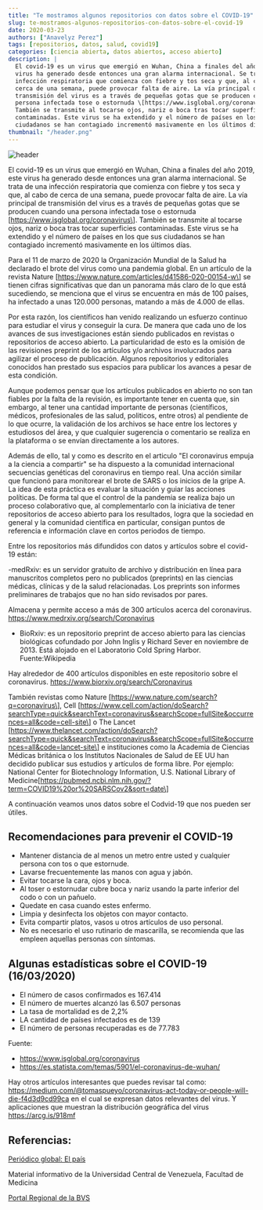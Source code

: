 ```yaml
---
title: "Te mostramos algunos repositorios con datos sobre el COVID-19"
slug: te-mostramos-algunos-repositorios-con-datos-sobre-el-covid-19
date: 2020-03-23
authors: ["Anavelyz Perez"]
tags: [repositorios, datos, salud, covid19]
categories: [ciencia abierta, datos abiertos, acceso abierto]
description: |
  El covid-19 es un virus que emergió en Wuhan, China a finales del año 2019, este
  virus ha generado desde entonces una gran alarma internacional. Se trata de una
  infección respiratoria que comienza con fiebre y tos seca y que, al cabo de
  cerca de una semana, puede provocar falta de aire. La vía principal de
  transmisión del virus es a través de pequeñas gotas que se producen cuando una
  persona infectada tose o estornuda \[https://www.isglobal.org/coronavirus\].
  También se transmite al tocarse ojos, nariz o boca tras tocar superficies
  contaminadas. Este virus se ha extendido y el número de países en los que sus
  ciudadanos se han contagiado incrementó masivamente en los últimos días.
thumbnail: "/header.png"
---
```


<!-- # Te mostramos algunos repositorios con datos sobre el COVID-19 -->

![header](../../../images/blog/te-mostramos-algunos-repositorios-con-datos-sobre-el-covid-19/header.png)

El covid-19 es un virus que emergió en Wuhan, China a finales del año 2019, este
virus ha generado desde entonces una gran alarma internacional. Se trata de una
infección respiratoria que comienza con fiebre y tos seca y que, al cabo de
cerca de una semana, puede provocar falta de aire. La vía principal de
transmisión del virus es a través de pequeñas gotas que se producen cuando una
persona infectada tose o estornuda \[https://www.isglobal.org/coronavirus\].
También se transmite al tocarse ojos, nariz o boca tras tocar superficies
contaminadas. Este virus se ha extendido y el número de países en los que sus
ciudadanos se han contagiado incrementó masivamente en los últimos días.

<!-- TEASER_END -->

Para el 11 de marzo de 2020 la Organización Mundial de la Salud ha declarado el
brote del virus como una pandemia global. En un artículo de la revista Nature
\[https://www.nature.com/articles/d41586-020-00154-w\] se tienen cifras
significativas que dan un panorama más claro de lo que está sucediendo, se
menciona que el virus se encuentra en más de 100 países, ha infectado a unas
120.000 personas, matando a más de 4.000 de ellas.

Por esta razón, los científicos han venido realizando un esfuerzo continuo para
estudiar el virus y conseguir la cura. De manera que cada uno de los avances de
sus investigaciones están siendo publicados en revistas o repositorios de acceso
abierto. La particularidad de esto es la omisión de las revisiones preprint de
los artículos y/o archivos involucrados para agilizar el proceso de publicación.
Algunos repositorios y editoriales conocidos han prestado sus espacios para
publicar los avances a pesar de esta condición.

Aunque podemos pensar que los artículos publicados en abierto no son tan fiables
por la falta de la revisión, es importante tener en cuenta que, sin embargo, al
tener una cantidad importante de personas (científicos, médicos, profesionales
de las salud, politicos, entre otros) al pendiente de lo que ocurre, la
validación de los archivos se hace entre los lectores y estudiosos del área, y
que cualquier sugerencia o comentario se realiza en la plataforma o se envían
directamente a los autores.

Además de ello, tal y como es descrito en el articulo "El coronavirus empuja a
la ciencia a compartir" se ha dispuesto a la comunidad internacional secuencias
genéticas del coronavirus en tiempo real. Una acción similar que funcionó para
monitorear el brote de SARS o los inicios de la gripe A. La idea de esta
práctica es evaluar la situación y guiar las acciones políticas. De forma tal
que el control de la pandemia se realiza bajo un proceso colaborativo que, al
complementarlo con la iniciativa de tener repositorios de acceso abierto para
los resultados, logra que la sociedad en general y la comunidad científica en
particular, consigan puntos de referencia e información clave en cortos periodos
de tiempo.

Entre los repositorios más difundidos con datos y artículos sobre el covid-19
están:

-medRxiv: es un servidor gratuito de archivo y distribución en línea para
manuscritos completos pero no publicados (preprints) en las ciencias médicas,
clínicas y de la salud relacionadas. Los preprints son informes preliminares de
trabajos que no han sido revisados por pares.

Almacena y permite acceso a más de 300 artículos acerca del coronavirus.
https://www.medrxiv.org/search/Coronavirus

- BioRxiv: es un repositorio preprint de acceso abierto para las ciencias
  biológicas cofundado por John Inglis y Richard Sever en noviembre de 2013.
  Está alojado en el Laboratorio Cold Spring Harbor. Fuente:Wikipedia

Hay alrededor de 400 artículos disponibles en este repositorio sobre el
coronavirus. https://www.biorxiv.org/search/Coronavirus

También revistas como Nature \[https://www.nature.com/search?q=coronavirus\],
Cell
\[https://www.cell.com/action/doSearch?searchType=quick&searchText=coronavirus&searchScope=fullSite&occurrences=all&code=cell-site\]
o The Lancet
\[https://www.thelancet.com/action/doSearch?searchType=quick&searchText=coronavirus&searchScope=fullSite&occurrences=all&code=lancet-site\]
e instituciones como la Academia de Ciencias Médicas británica o los Institutos
Nacionales de Salud de EE UU han decidido publicar sus estudios y artículos de
forma libre. Por ejemplo: National Center for Biotechnology Information, U.S.
National Library of
Medicine\[https://pubmed.ncbi.nlm.nih.gov/?term=COVID19%20or%20SARSCov2&sort=date\]

A continuación veamos unos datos sobre el Codvid-19 que nos pueden ser útiles.

## Recomendaciones para prevenir el COVID-19

- Mantener distancia de al menos un metro entre usted y cualquier persona con
  tos o que estornude.
- Lavarse frecuentemente las manos con agua y jabón.
- Evitar tocarse la cara, ojos y boca.
- Al toser o estornudar cubre boca y nariz usando la parte inferior del codo o
  con un pañuelo.
- Quedate en casa cuando estes enfermo.
- Limpia y desinfecta los objetos con mayor contacto.
- Evita compartir platos, vasos u otros artículos de uso personal.
- No es necesario el uso rutinario de mascarilla, se recomienda que las empleen
  aquellas personas con síntomas.

## Algunas estadísticas sobre el COVID-19 (16/03/2020)

- El número de casos confirmados es 167.414
- El número de muertes alcanzó las 6.507 personas
- La tasa de mortalidad es de 2,2%
- LA cantidad de países infectados es de 139
- El número de personas recuperadas es de 77.783

Fuente:

- https://www.isglobal.org/coronavirus
- https://es.statista.com/temas/5901/el-coronavirus-de-wuhan/

Hay otros artículos interesantes que puedes revisar tal como:
https://medium.com/@tomaspueyo/coronavirus-act-today-or-people-will-die-f4d3d9cd99ca
en el cual se expresan datos relevantes del virus. Y aplicaciones que muestran
la distribución geográfica del virus https://arcg.is/918mf

## Referencias:

[Periódico global: El país](https://elpais.com/)

Material informativo de la Universidad Central de Venezuela, Facultad de
Medicina

[Portal Regional de la BVS](https://bvsalud.org/vitrinas/es/post_vitrines/nuevo_coronavirus/)
